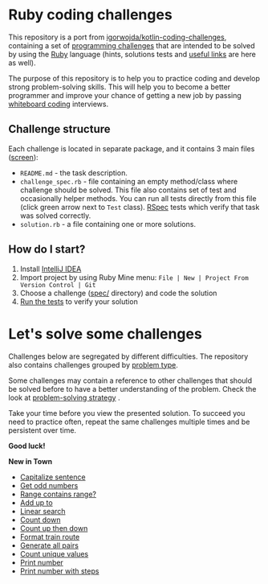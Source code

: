 # Ruby coding challenges

This repository is a port
from [igorwojda/kotlin-coding-challenges](https://github.com/igorwojda/kotlin-coding-challenges), containing a set
of [programming challenges](#lets-solve-some-challenges) that are intended to be solved by using the
[Ruby](https://www.ruby-lang.org/) language (hints, solutions tests and [useful links](#useful-links) are here as well).

The purpose of this repository is to help you to practice coding and develop strong problem-solving skills. This will
help you to become a better programmer and improve your chance of getting a new job by passing
[whiteboard coding](https://www.quora.com/What-is-whiteboard-coding) interviews.

## Challenge structure

Each challenge is located in separate package, and it contains 3 main
files ([screen](./misc/image/challenge_structure.png)):

- `README.md` - the task description.
- `challenge_spec.rb` - file containing an empty method/class where challenge should be solved. This file also contains
  set of test and occasionally helper methods. You can run all tests directly from this file (click green arrow next to
  `Test` class).
  [RSpec](https://rspec.info/) tests which verify that task was solved correctly.
- `solution.rb` - a file containing one or more solutions.

## How do I start?

1. Install [IntelliJ IDEA](https://www.jetbrains.com/ruby/)
2. Import project by using Ruby Mine menu: `File | New | Project From Version Control | Git`
3. Choose a challenge ([spec/](spec) directory) and code
   the solution
4. [Run the tests](https://github.com/Arrowsome/ruby-coding-challenges/wiki/Running-tests) to verify your solution

# Let's solve some challenges

Challenges below are segregated by different difficulties. The repository also contains challenges grouped by
[problem type](misc/ChallengeGroups.md).

Some challenges may contain a reference to other challenges that should be solved before to have a better understanding
of the problem. Check the
look at [problem-solving strategy](https://github.com/Arrowsome/ruby-coding-challenges/wiki/Solving-coding-challenges)
.

Take your time before you view the presented solution. To succeed you need to practice often, repeat the same challenges
multiple times and be persistent over time.

**Good luck!**

**New in Town**

- [Capitalize sentence](spec/string/capitalize_sentence)
- [Get odd numbers](spec/integer/filter_odd)
- [Range contains range?](spec/range/contains_range)
- [Add up to](spec/integer/add_upto)
- [Linear search](spec/list/search/linear_search)
- [Count down](spec/integer/countdown)
- [Count up then down](spec/integer/count_up_then_down)
- [Format train route](spec/list/format_train_route)
- [Generate all pairs](spec/integer/generate_all_pairs)
- [Count unique values](spec/list/count_unique_values)
- [Print number](spec/integer/print_numbers/basic)
- [Print number with steps](spec/integer/print_numbers/steps)